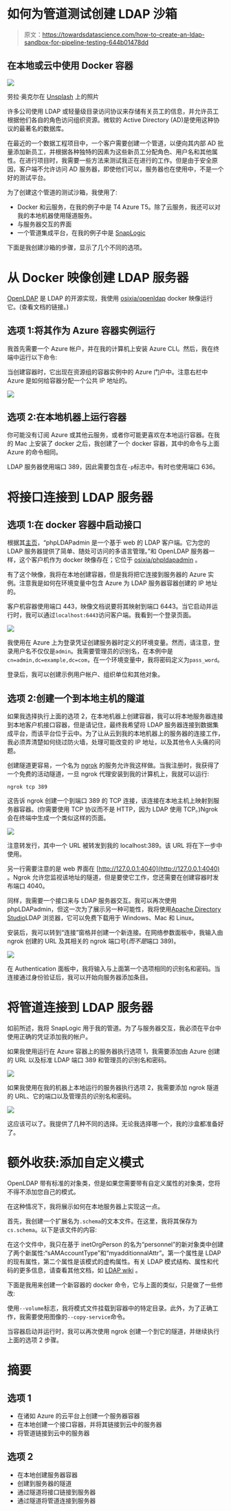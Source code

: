 # 如何为管道测试创建 LDAP 沙箱

> 原文：<https://towardsdatascience.com/how-to-create-an-ldap-sandbox-for-pipeline-testing-644b01478dd>

## 在本地或云中使用 Docker 容器

![](img/7ce3b252e6a05f1d7e09f573c50b7e60.png)

劳拉·奥克尔在 [Unsplash](https://unsplash.com/s/photos/gears?utm_source=unsplash&utm_medium=referral&utm_content=creditCopyText) 上的照片

许多公司使用 LDAP 或轻量级目录访问协议来存储有关员工的信息，并允许员工根据他们各自的角色访问组织资源。微软的 Active Directory (AD)是使用这种协议的最著名的数据库。

在最近的一个数据工程项目中，一个客户需要创建一个管道，以便向其内部 AD 批量添加新员工，并根据各种独特的因素为这些新员工分配角色、用户名和其他属性。在进行项目时，我需要一些方法来测试我正在进行的工作。但是由于安全原因，客户端不允许访问 AD 服务器，即使他们可以，服务器也在使用中，不是一个好的测试平台。

为了创建这个管道的测试沙箱，我使用了:

*   Docker 和云服务，在我的例子中是 T4 Azure T5。除了云服务，我还可以对我的本地机器使用隧道服务。
*   与服务器交互的界面
*   一个管道集成平台，在我的例子中是 [SnapLogic](https://www.snaplogic.com/)

下面是我创建沙箱的步骤，显示了几个不同的选项。

# 从 Docker 映像创建 LDAP 服务器

[OpenLDAP](https://www.openldap.org/) 是 LDAP 的开源实现，我使用 [osixia/openldap](https://github.com/osixia/docker-openldap) docker 映像运行它。(查看文档的链接。)

## 选项 1:将其作为 Azure 容器实例运行

我首先需要一个 Azure 帐户，并在我的计算机上安装 Azure CLI。然后，我在终端中运行以下命令:

当创建容器时，它出现在资源组的容器实例中的 Azure 门户中。注意右栏中 Azure 是如何给容器分配一个公共 IP 地址的。

![](img/b146c9591de5ed5f8932233d2cab3625.png)

## 选项 2:在本地机器上运行容器

你可能没有订阅 Azure 或其他云服务，或者你可能更喜欢在本地运行容器。在我的 Mac 上安装了 docker 之后，我创建了一个 docker 容器，其中的命令与上面 Azure 的命令相同。

LDAP 服务器使用端口 389，因此需要包含在`-p`标志中。有时也使用端口 636。

# 将接口连接到 LDAP 服务器

## 选项 1:在 docker 容器中启动接口

根据其[主页](https://phpldapadmin.sourceforge.net/wiki/index.php/Main_Page)，“phpLDAPadmin 是一个基于 web 的 LDAP 客户端。它为您的 LDAP 服务器提供了简单、随处可访问的多语言管理。”和 OpenLDAP 服务器一样，这个客户机作为 docker 映像存在；它位于 [osixia/phpldapadmin](https://github.com/osixia/docker-phpLDAPadmin) 。

有了这个映像，我将在本地创建容器，但是我将把它连接到服务器的 Azure 实例。注意我是如何在环境变量中包含 Azure 为 LDAP 服务器容器创建的 IP 地址的。

客户机容器使用端口 443，映像文档说要将其映射到端口 6443。当它启动并运行时，我可以通过`localhost:6443`访问客户端。我看到一个登录页面。

![](img/0a01e626a06a03a635486ee15b8cc661.png)

我使用在 Azure 上为登录凭证创建服务器时定义的环境变量。然而，请注意，登录用户名不仅仅是`admin`。我需要管理员的识别名，在本例中是`cn=admin,dc=example,dc=com`，在一个环境变量中，我将密码定义为`pass_word`。

登录后，我可以创建示例用户帐户、组织单位和其他对象。

## 选项 2:创建一个到本地主机的隧道

如果我选择执行上面的选项 2，在本地机器上创建容器，我可以将本地服务器连接到本地客户机接口容器，但是请记住，最终我希望将 LDAP 服务器连接到数据集成平台，而该平台位于云中。为了让从云到我的本地机器上的服务器的连接工作，我必须弄清楚如何绕过防火墙，处理可能改变的 IP 地址，以及其他令人头痛的问题。

创建隧道更容易，一个名为 [ngrok](https://ngrok.com/) 的服务允许我这样做。当我注册时，我获得了一个免费的活动隧道，一旦 ngrok 代理安装到我的计算机上，我就可以运行:

```
ngrok tcp 389
```

这告诉 ngrok 创建一个到端口 389 的 TCP 连接，该连接在本地主机上映射到服务器容器。(你需要使用 TCP 协议而不是 HTTP，因为 LDAP 使用 TCP。)Ngrok 会在终端中生成一个类似这样的页面。

![](img/4a95768897452a6d8e14dc10d31e88f3.png)

注意转发行，其中一个 URL 被转发到我的 localhost:389。该 URL 将在下一步中使用。

另一行需要注意的是 web 界面在 [http://127.0.0.1:4040](http://127.0.0.1:4040) 。Ngrok 允许您监视该地址的隧道，但是要使它工作，您还需要在创建容器时发布端口 4040。

同样，我需要一个接口来与 LDAP 服务器交互。我可以再次使用 phpLDAPadmin，但这一次为了展示另一种可能性，我将使用[Apache Directory Studio](https://directory.apache.org/studio/)LDAP 浏览器，它可以免费下载用于 Windows、Mac 和 Linux。

安装后，我可以转到“连接”窗格并创建一个新连接。在网络参数面板中，我输入由 ngrok 创建的 URL 及其相关的 ngrok 端口号(*而不是*端口 389)。

![](img/3d13b379f8c059e547dd5b21b29a149a.png)

在 Authentication 面板中，我将输入与上面第一个选项相同的识别名和密码。当连接通过身份验证后，我可以开始向服务器添加条目。

# 将管道连接到 LDAP 服务器

如前所述，我将 SnapLogic 用于我的管道。为了与服务器交互，我必须在平台中使用正确的凭证添加我的帐户。

如果我使用运行在 Azure 容器上的服务器执行选项 1，我需要添加由 Azure 创建的 URL 以及标准 LDAP 端口 389 和管理员的识别名和密码。

![](img/40ae61808f34cb063e3668c0e85e5add.png)

如果我使用在我的机器上本地运行的服务器执行选项 2，我需要添加 ngrok 隧道的 URL、它的端口以及管理员的识别名和密码。

![](img/8ebb1b53e7182e0fa42ce1632ec73ad7.png)

这应该可以了。我提供了几种不同的选择。无论我选择哪一个，我的沙盒都准备好了。

# 额外收获:添加自定义模式

OpenLDAP 带有标准的对象类，但是如果您需要带有自定义属性的对象类，您将不得不添加您自己的模式。

在这种情况下，我将展示如何在本地服务器上实现这一点。

首先，我创建一个扩展名为`.schema`的文本文件。在这里，我将其保存为`cs.schema`。以下是该文件的内容:

在这个文件中，我只在基于 inetOrgPerson 的名为“personnel”的新对象类中创建了两个新属性:“sAMAccountType”和“myadditionnalAttr”。第一个属性是 LDAP 的现有属性，第二个属性是该模式的虚构属性。有关 LDAP 模式结构、属性和代码的更多信息，请查看其他文档，如 [LDAP wiki](https://ldapwiki.com/wiki/Attribute) 。

下面是我用来创建一个新容器的 docker 命令，它与上面的类似，只是做了一些修改:

使用`--volume`标志，我将模式文件挂载到容器中的特定目录。此外，为了正确工作，我需要使用图像的`--copy-service`命令。

当容器启动并运行时，我可以再次使用 ngrok 创建一个到它的隧道，并继续执行上面的选项 2 步骤。

# 摘要

## 选项 1

*   在诸如 Azure 的云平台上创建一个服务器容器
*   在本地创建一个接口容器，并将其链接到云中的服务器
*   将管道链接到云中的服务器

## 选项 2

*   在本地创建服务器容器
*   创建到服务器的隧道
*   通过隧道将接口链接到服务器
*   通过隧道将管道连接到服务器